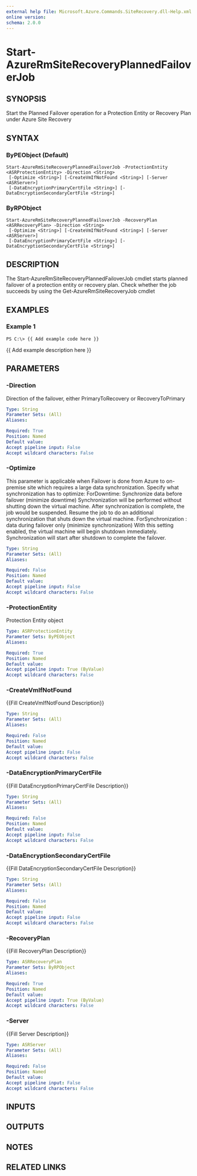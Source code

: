 ```yaml
---
external help file: Microsoft.Azure.Commands.SiteRecovery.dll-Help.xml
online version: 
schema: 2.0.0
---
```


# Start-AzureRmSiteRecoveryPlannedFailoverJob
## SYNOPSIS
Start the Planned Failover operation for a Protection Entity or Recovery Plan under Azure  Site Recovery

## SYNTAX

### ByPEObject (Default)
```
Start-AzureRmSiteRecoveryPlannedFailoverJob -ProtectionEntity <ASRProtectionEntity> -Direction <String>
 [-Optimize <String>] [-CreateVmIfNotFound <String>] [-Server <ASRServer>]
 [-DataEncryptionPrimaryCertFile <String>] [-DataEncryptionSecondaryCertFile <String>]
```

### ByRPObject
```
Start-AzureRmSiteRecoveryPlannedFailoverJob -RecoveryPlan <ASRRecoveryPlan> -Direction <String>
 [-Optimize <String>] [-CreateVmIfNotFound <String>] [-Server <ASRServer>]
 [-DataEncryptionPrimaryCertFile <String>] [-DataEncryptionSecondaryCertFile <String>]
```

## DESCRIPTION
The Start-AzureRmSiteRecoveryPlannedFailoverJob cmdlet starts planned failover of a protection entity or recovery plan.
Check whether the job succeeds by using the Get-AzureRmSiteRecoveryJob cmdlet

## EXAMPLES

### Example 1
```
PS C:\> {{ Add example code here }}
```

{{ Add example description here }}

## PARAMETERS

### -Direction
Direction of the failover, either PrimaryToRecovery or RecoveryToPrimary

```yaml
Type: String
Parameter Sets: (All)
Aliases: 

Required: True
Position: Named
Default value: 
Accept pipeline input: False
Accept wildcard characters: False
```

### -Optimize
This parameter is applicable when Failover is done from Azure to on-premise site which requires a large data synchronization.
Specify what synchronization has to optimize:
						ForDowntime: Synchronize data before failover (minimize downtime)
						Synchronization will be performed without shutting down the virtual machine.
After synchronization is complete, the job would be suspended.
Resume the job to do an additional synchronization that shuts down the virtual machine.
						ForSynchronization : data during failover only (minimize synchronization)
						With this setting enabled, the virtual machine will begin shutdown immediately.
Synchronization will start after shutdown to complete the failover.

```yaml
Type: String
Parameter Sets: (All)
Aliases: 

Required: False
Position: Named
Default value: 
Accept pipeline input: False
Accept wildcard characters: False
```

### -ProtectionEntity
Protection Entity object

```yaml
Type: ASRProtectionEntity
Parameter Sets: ByPEObject
Aliases: 

Required: True
Position: Named
Default value: 
Accept pipeline input: True (ByValue)
Accept wildcard characters: False
```

### -CreateVmIfNotFound
{{Fill CreateVmIfNotFound Description}}

```yaml
Type: String
Parameter Sets: (All)
Aliases: 

Required: False
Position: Named
Default value: 
Accept pipeline input: False
Accept wildcard characters: False
```

### -DataEncryptionPrimaryCertFile
{{Fill DataEncryptionPrimaryCertFile Description}}

```yaml
Type: String
Parameter Sets: (All)
Aliases: 

Required: False
Position: Named
Default value: 
Accept pipeline input: False
Accept wildcard characters: False
```

### -DataEncryptionSecondaryCertFile
{{Fill DataEncryptionSecondaryCertFile Description}}

```yaml
Type: String
Parameter Sets: (All)
Aliases: 

Required: False
Position: Named
Default value: 
Accept pipeline input: False
Accept wildcard characters: False
```

### -RecoveryPlan
{{Fill RecoveryPlan Description}}

```yaml
Type: ASRRecoveryPlan
Parameter Sets: ByRPObject
Aliases: 

Required: True
Position: Named
Default value: 
Accept pipeline input: True (ByValue)
Accept wildcard characters: False
```

### -Server
{{Fill Server Description}}

```yaml
Type: ASRServer
Parameter Sets: (All)
Aliases: 

Required: False
Position: Named
Default value: 
Accept pipeline input: False
Accept wildcard characters: False
```

## INPUTS

## OUTPUTS

## NOTES

## RELATED LINKS

